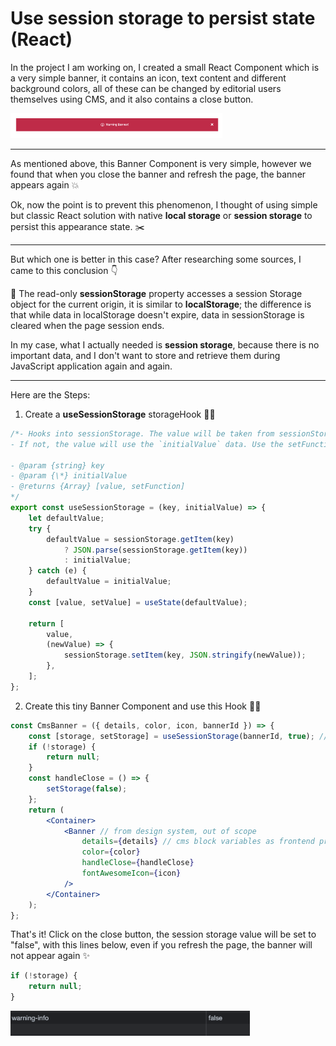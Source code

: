 # Use session storage to persist state (React)

In the project I am working on, I created a small React Component which is a very simple banner, it contains an icon, text content and different background colors, all of these can be changed by editorial users themselves using CMS, and it also contains a close button.

<img src='./image/sessionStorage-banner.png' height='40px'/>

<hr />

As mentioned above, this Banner Component is very simple, however we found that when you close the banner and refresh the page, the banner appears again 💥

Ok, now the point is to prevent this phenomenon, I thought of using simple but classic React solution with native **local storage** or **session storage** to persist this appearance state. ✂️

<hr />

But which one is better in this case? After researching some sources, I came to this conclusion 👇

🌸 The read-only **sessionStorage** property accesses a session Storage object for the current origin, it is similar to **localStorage**; the difference is that while data in localStorage doesn't expire, data in sessionStorage is cleared when the page session ends.

In my case, what I actually needed is **session storage**, because there is no important data, and I don't want to store and retrieve them during JavaScript application again and again.

<hr />

Here are the Steps:

1. Create a **useSessionStorage** storageHook 🧚‍♂️

```jsx
/*- Hooks into sessionStorage. The value will be taken from sessionStorage, if the key exists there.
- If not, the value will use the `initialValue` data. Use the setFunction to update the value inside

- @param {string} key
- @param {\*} initialValue
- @returns {Array} [value, setFunction]
*/
export const useSessionStorage = (key, initialValue) => {
	let defaultValue;
	try {
		defaultValue = sessionStorage.getItem(key)
			? JSON.parse(sessionStorage.getItem(key))
			: initialValue;
	} catch (e) {
		defaultValue = initialValue;
	}
	const [value, setValue] = useState(defaultValue);

	return [
		value,
		(newValue) => {
			sessionStorage.setItem(key, JSON.stringify(newValue));
		},
	];
};
```

2. Create this tiny Banner Component and use this Hook 🧚‍♂️

```jsx
const CmsBanner = ({ details, color, icon, bannerId }) => {
	const [storage, setStorage] = useSessionStorage(bannerId, true); // bannerId ("warning-info") as key
	if (!storage) {
		return null;
	}
	const handleClose = () => {
		setStorage(false);
	};
	return (
		<Container>
			<Banner // from design system, out of scope
				details={details} // cms block variables as frontend props, out of scope
				color={color}
				handleClose={handleClose}
				fontAwesomeIcon={icon}
			/>
		</Container>
	);
};
```

That's it! Click on the close button, the session storage value will be set to "false", with this lines below, even if you refresh the page, the banner will not appear again ✨

```jsx
if (!storage) {
	return null;
}
```

<img src='./image/session-storage.png' height='40px'/>
